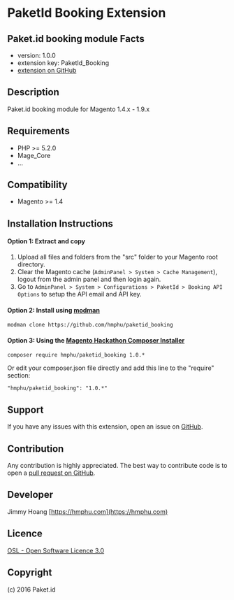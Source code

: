 PaketId Booking Extension
=====================
Paket.id booking module
Facts
-----
- version: 1.0.0
- extension key: PaketId_Booking
- [extension on GitHub](https://github.com/hmphu/paketid_booking)

Description
-----------
Paket.id booking module for Magento 1.4.x - 1.9.x

Requirements
------------
- PHP >= 5.2.0
- Mage_Core
- ...

Compatibility
-------------
- Magento >= 1.4

Installation Instructions
-------------------------

#### Option 1: Extract and copy

1. Upload all files and folders from the "src" folder to your Magento root directory.
2. Clear the Magento cache (`AdminPanel > System > Cache Management`), logout from the admin panel and then login again.
3. Go to `AdminPanel > System > Configurations > PaketId > Booking API Options` to setup the API email and API key.

#### Option 2: Install using [modman](https://github.com/colinmollenhour/modman)

```
modman clone https://github.com/hmphu/paketid_booking
```

#### Option 3: Using the [Magento Hackathon Composer Installer](https://github.com/magento-hackathon/magento-composer-installer)

```
composer require hmphu/paketid_booking 1.0.*
```
Or edit your composer.json file directly and add this line to the "require" section:

```
"hmphu/paketid_booking": "1.0.*"
```

Support
-------
If you have any issues with this extension, open an issue on [GitHub](https://github.com/hmphu/paketid_booking/issues).

Contribution
------------
Any contribution is highly appreciated. The best way to contribute code is to open a [pull request on GitHub](https://help.github.com/articles/using-pull-requests).

Developer
---------
Jimmy Hoang
[https://hmphu.com](https://hmphu.com)

Licence
-------
[OSL - Open Software Licence 3.0](http://opensource.org/licenses/osl-3.0.php)

Copyright
---------
(c) 2016 Paket.id
